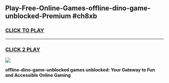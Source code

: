 
## Play-Free-Online-Games-offline-dino-game-unblocked-Premium #ch8xb
<h3>
<a href="https://premium.freeplayer.one?title=offline-dino-game-unblocked&ref=8M">CLICK TO PLAY</a></h3>
<hr>

<h3>
<a href="https://premium.freeplayer.one?title=offline-dino-game-unblocked&ref=8M">CLICK 2 PLAY</a>
  
</h3>

<a href="https://premium.freeplayer.one?title=offline-dino-game-unblocked&ref=8M"><img src="https://clearcache.store/games.png"></a>


**offline-dino-game-unblocked games unblocked: Your Gateway to Fun and Accessible Online Gaming**
